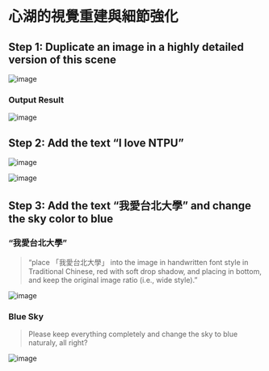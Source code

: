 # 心湖的視覺重建與細節強化

## Step 1: Duplicate an image in a highly detailed version of this scene
![image](https://github.com/user-attachments/assets/0b83b8e2-55d9-4c1e-aa21-494d1e71566f)


### Output Result
![image](https://github.com/user-attachments/assets/088300c5-eae6-4182-b4c8-e51bda5a4edd)


## Step 2: Add the text “I love NTPU”
![image](https://github.com/user-attachments/assets/dae2f832-9fe5-4594-bc55-99b457f4d15e)

![image](https://github.com/user-attachments/assets/f414c137-4fca-4f6b-931d-9f1aee36e2f4)


## Step 3: Add the text “我愛台北大學” and change the sky color to blue

### “我愛台北大學”

>  “place 「我愛台北大學」 into the image in handwritten font style in Traditional Chinese,  red with soft drop shadow, and placing in bottom, and keep the original image ratio (i.e., wide style).”

![image](https://github.com/user-attachments/assets/7d3415bb-fb06-48c2-bb71-9d4e56083c9f)

### Blue Sky

> Please keep everything completely and change the sky to blue naturaly, all right?

![image](https://github.com/user-attachments/assets/772870fd-2060-4050-ac44-8b4d7b8d1a4a)

